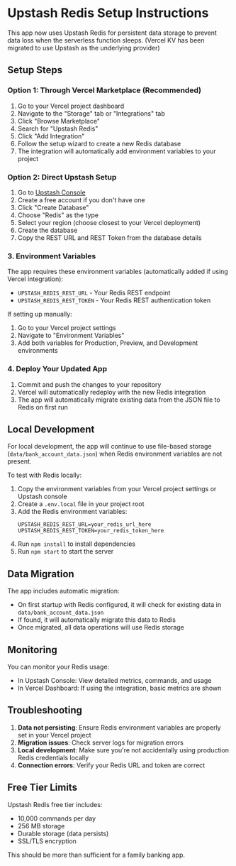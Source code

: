 # Upstash Redis Setup Instructions

This app now uses Upstash Redis for persistent data storage to prevent data loss when the serverless function sleeps. (Vercel KV has been migrated to use Upstash as the underlying provider)

## Setup Steps

### Option 1: Through Vercel Marketplace (Recommended)

1. Go to your Vercel project dashboard
2. Navigate to the "Storage" tab or "Integrations" tab
3. Click "Browse Marketplace"
4. Search for "Upstash Redis" 
5. Click "Add Integration"
6. Follow the setup wizard to create a new Redis database
7. The integration will automatically add environment variables to your project

### Option 2: Direct Upstash Setup

1. Go to [Upstash Console](https://console.upstash.com/)
2. Create a free account if you don't have one
3. Click "Create Database"
4. Choose "Redis" as the type
5. Select your region (choose closest to your Vercel deployment)
6. Create the database
7. Copy the REST URL and REST Token from the database details

### 3. Environment Variables

The app requires these environment variables (automatically added if using Vercel integration):
- `UPSTASH_REDIS_REST_URL` - Your Redis REST endpoint
- `UPSTASH_REDIS_REST_TOKEN` - Your Redis REST authentication token

If setting up manually:
1. Go to your Vercel project settings
2. Navigate to "Environment Variables"
3. Add both variables for Production, Preview, and Development environments

### 4. Deploy Your Updated App

1. Commit and push the changes to your repository
2. Vercel will automatically redeploy with the new Redis integration
3. The app will automatically migrate existing data from the JSON file to Redis on first run

## Local Development

For local development, the app will continue to use file-based storage (`data/bank_account_data.json`) when Redis environment variables are not present.

To test with Redis locally:
1. Copy the environment variables from your Vercel project settings or Upstash console
2. Create a `.env.local` file in your project root
3. Add the Redis environment variables:
   ```
   UPSTASH_REDIS_REST_URL=your_redis_url_here
   UPSTASH_REDIS_REST_TOKEN=your_redis_token_here
   ```
4. Run `npm install` to install dependencies
5. Run `npm start` to start the server

## Data Migration

The app includes automatic migration:
- On first startup with Redis configured, it will check for existing data in `data/bank_account_data.json`
- If found, it will automatically migrate this data to Redis
- Once migrated, all data operations will use Redis storage

## Monitoring

You can monitor your Redis usage:
- In Upstash Console: View detailed metrics, commands, and usage
- In Vercel Dashboard: If using the integration, basic metrics are shown

## Troubleshooting

1. **Data not persisting**: Ensure Redis environment variables are properly set in your Vercel project
2. **Migration issues**: Check server logs for migration errors
3. **Local development**: Make sure you're not accidentally using production Redis credentials locally
4. **Connection errors**: Verify your Redis URL and token are correct

## Free Tier Limits

Upstash Redis free tier includes:
- 10,000 commands per day
- 256 MB storage
- Durable storage (data persists)
- SSL/TLS encryption

This should be more than sufficient for a family banking app.